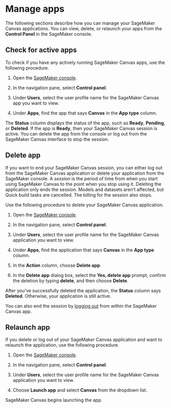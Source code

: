 # Manage apps<a name="canvas-manage-apps"></a>

The following sections describe how you can manage your SageMaker Canvas applications\. You can view, delete, or relaunch your apps from the **Control Panel** in the SageMaker console\.

## Check for active apps<a name="canvas-manage-apps-active"></a>

To check if you have any actively running SageMaker Canvas apps, use the following procedure\.

1. Open the [SageMaker console](https://console.aws.amazon.com/sagemaker/)\.

1. In the navigation pane, select **Control panel**\.

1. Under **Users**, select the user profile name for the SageMaker Canvas app you want to view\.

1. Under **Apps**, find the app that says **Canvas** in the **App type** column\.

The **Status** column displays the status of the app, such as **Ready**, **Pending**, or **Deleted**\. If the app is **Ready**, then your SageMaker Canvas session is active\. You can delete the app from the console or log out from the SageMaker Canvas interface to stop the session\.

## Delete app<a name="canvas-manage-apps-delete"></a>

If you want to end your SageMaker Canvas session, you can either log out from the SageMaker Canvas application or delete your application from the SageMaker console\. A *session* is the period of time from when you start using SageMaker Canvas to the point when you stop using it\. Deleting the application only ends the session\. Models and datasets aren’t affected, but Quick build tasks are cancelled\. The billing for the session also stops\. 

Use the following procedure to delete your SageMaker Canvas application\.

1. Open the [SageMaker console](https://console.aws.amazon.com/sagemaker/)\.

1. In the navigation pane, select **Control panel**\.

1. Under **Users**, select the user profile name for the SageMaker Canvas application you want to view\.

1. Under **Apps**, find the application that says **Canvas** in the **App type** column\.

1. In the **Action** column, choose **Delete app**\.

1. In the **Delete app** dialog box, select the **Yes, delete app** prompt, confirm the deletion by typing **delete**, and then choose **Delete**\.

After you've successfully deleted the application, the **Status** column says **Deleted**\. Otherwise, your application is still active\.

You can also end the session by [logging out](canvas-log-out.md) from within the SageMaker Canvas app\.

## Relaunch app<a name="canvas-manage-apps-relaunch"></a>

If you delete or log out of your SageMaker Canvas application and want to relaunch the application, use the following procedure\.

1. Open the [SageMaker console](https://console.aws.amazon.com/sagemaker/)\.

1. In the navigation pane, select **Control panel**\.

1. Under **Users**, select the user profile name for the SageMaker Canvas application you want to view\.

1. Choose **Launch app** and select **Canvas** from the dropdown list\.

SageMaker Canvas begins launching the app\.